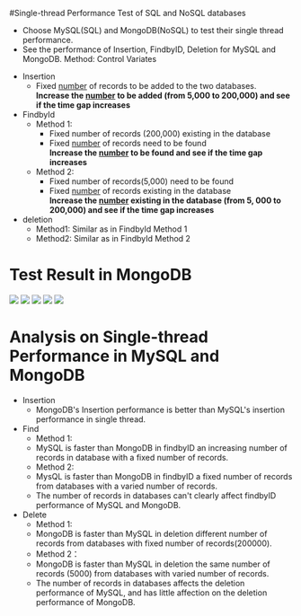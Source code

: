 #Single-thread Performance Test of SQL and NoSQL databases
- Choose MySQL(SQL) and MongoDB(NoSQL) to test their single thread performance.
- See the performance of Insertion, FindbyID, Deletion for MySQL and MongoDB.
Method: Control Variates 
<ul>
<li>Insertion
  <ul>
   <li> Fixed <u>number</u> of records to be added to the two databases.
 <br><b> Increase the <u>number</u> to be added (from 5,000 to 200,000) and see if the time gap increases</b>
 
 </ul>
<li>FindbyId
<ul>
<li> Method 1:
   <ul>
   <li> Fixed number of records (200,000) existing in the database
   <li> Fixed <u>number</u> of records need to be found
  <br><b> Increase the <u>number</u> to be found and see if the time gap increases</b>
   </ul>
<li> Method 2:
   <ul>
   <li> Fixed number of records(5,000) need to be found
   <li> Fixed <u>number</u> of records existing in the database
  <br><b> Increase the <u>number</u> existing in the database (from 5, 000 to 200,000) and see if the time gap increases</b>
   </ul>
</ul>
<li>deletion
  <ul>
  <li>Method1: Similar as in FindbyId Method 1
  <li>Method2: Similar as in FindbyId Method 2
  </ul>
</ul>

# Test Result in MongoDB
<img src="img/single_add.png"/>
<img src="img/single_find_1.png"/>
<img src="img/single_find_2.png"/>
<img src="img/single_del_1.png"/>
<img src="img/single_del_2.png"/>

# Analysis on Single-thread Performance in MySQL and MongoDB
 
 - Insertion 
   - MongoDB's Insertion performance is better than MySQL's insertion performance in single thread.
 - Find
   - Method 1: 
   - MySQL is faster than MongoDB in findbyID an increasing number of records in database with a fixed number of records.  
   - Method 2:
   - MysQL is faster than MongoDB in findbyID a fixed number of records from databases with a varied number of records.
   - The number of records in databases can't clearly affect findbyID performance of MySQL and MongoDB.
 - Delete
   - Method 1:
   - MongoDB is faster than MySQL in deletion different number of records from databases with fixed number of records(200000). 
   - Method 2：
   - MongoDB is faster than MySQL in deletion the same number of records (5000) from databases with varied number of records.
   - The number of records in databases affects the deletion performance of MySQL, and has little affection on the deletion performance of MongoDB.

